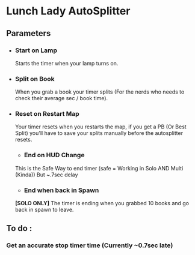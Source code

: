 # Lunch Lady AutoSplitter

## Parameters

- ### Start on Lamp 

  Starts the timer when your lamp turns on.

- ### Split on Book 

  When you grab a book your timer splits (For the nerds who needs to check their average sec / book time).

- ### Reset on Restart Map 

  Your timer resets when you restarts the map, if you get a PB (Or Best Split) you'll have to save your splits manually before the autosplitter resets.
  
  - ### End on HUD Change 

  This is the Safe Way to end timer (safe = Working in Solo AND Multi (Kinda)) But ~.7sec delay
  
  - ### End when back in Spawn

  **[SOLO ONLY]** The timer is ending when you grabbed 10 books and go back in spawn to leave.
  

## To do : 
### Get an accurate stop timer time (Currently ~0.7sec late)
